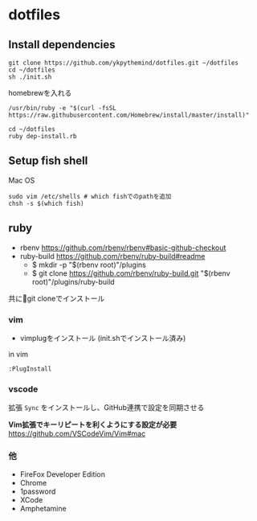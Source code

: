 # dotfiles

## Install dependencies

```console
git clone https://github.com/ykpythemind/dotfiles.git ~/dotfiles
cd ~/dotfiles
sh ./init.sh
```

homebrewを入れる

```console
/usr/bin/ruby -e "$(curl -fsSL https://raw.githubusercontent.com/Homebrew/install/master/install)"
```

```console
cd ~/dotfiles
ruby dep-install.rb
```

## Setup fish shell

Mac OS

```
sudo vim /etc/shells # which fishでのpathを追加
chsh -s $(which fish)
```

## ruby

- rbenv https://github.com/rbenv/rbenv#basic-github-checkout
- ruby-build https://github.com/rbenv/ruby-build#readme
  - $ mkdir -p "$(rbenv root)"/plugins
  - $ git clone https://github.com/rbenv/ruby-build.git "$(rbenv root)"/plugins/ruby-build

共にgit cloneでインストール

### vim

- vimplugをインストール (init.shでインストール済み)

in vim
```
:PlugInstall
```

### vscode

拡張 `Sync` をインストールし、GitHub連携で設定を同期させる

**Vim拡張でキーリピートを利くようにする設定が必要**
https://github.com/VSCodeVim/Vim#mac


### 他

- FireFox Developer Edition
- Chrome
- 1password
- XCode
- Amphetamine
